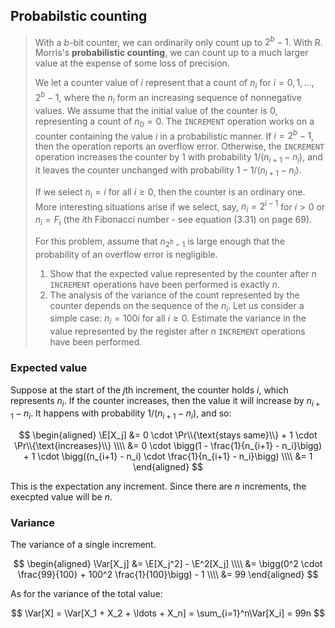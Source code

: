 ## Probabilstic counting

> With a $b$-bit counter, we can ordinarily only count up to $2^b - 1$. With R.
> Morris's **probabilistic counting**, we can count up to a much larger value
> at the expense of some loss of precision.
>
> We let a counter value of $i$ represent that a count of $n_i$ for
> $i = 0, 1, \ldots, 2^b-1$, where the $n_i$ form an increasing sequence of
> nonnegative values. We assume that the initial value of the counter is 0,
> representing a count of $n_0 = 0$. The `INCREMENT` operation works on a
> counter containing the value $i$ in a probabilistic manner. If $i = 2^b - 1$,
> then the operation reports an overflow error. Otherwise, the `INCREMENT`
> operation increases the counter by 1 with probability $1/(n_{i+1} - n_i)$,
> and it leaves the counter unchanged with probability $1-1/(n_{i+1} - n_i)$.
>
> If we select $n_i = i$ for all $i \ge 0$, then the counter is an ordinary
> one. More interesting situations arise if we select, say, $n_i = 2^{i-1}$ for
> $i > 0$ or $n_i = F_i$ (the $i$th Fibonacci number - see equation (3.31) on
> page 69).
>
> For this problem, assume that $n_{2^b-1}$ is large enough that the
> probability of an overflow error is negligible.
>
> 1. Show that the expected value represented by the counter after $n$
>    `INCREMENT` operations have been performed is exactly $n$.
> 2. The analysis of the variance of the count represented by the counter
>    depends on the sequence of the $n_i$. Let us consider a simple case: $n_i
>    = 100i$ for all $i \ge 0$. Estimate the variance in the value represented
>    by the register after $n$ `INCREMENT` operations have been performed.

### Expected value

Suppose at the start of the $j$th increment, the counter holds $i$, which
represents $n_i$. If the counter increases, then the value it will increase by
$n_{i+1} - n_i$. It happens with probability $1/(n_{i+1} - n_i)$, and so:

$$ \begin{aligned}
     \E[X_j] &= 0 \cdot \Pr\\{\text{stays same}\\} + 1 \cdot \Pr\\{\text{increases}\\} \\\\
             &= 0 \cdot \bigg(1 - \frac{1}{n_{i+1} - n_i}\bigg) +
                1 \cdot \bigg((n_{i+1} - n_i) \cdot \frac{1}{n_{i+1} - n_i}\bigg) \\\\
             &= 1
   \end{aligned} $$

This is the expectation any increment. Since there are $n$ increments, the
execpted value will be $n$.

### Variance

The variance of a single increment.

$$ \begin{aligned}
   \Var[X_j] &= \E[X_j^2] - \E^2[X_j] \\\\
             &= \bigg(0^2 \cdot \frac{99}{100} + 100^2 \frac{1}{100}\bigg) - 1 \\\\
             &= 99
   \end{aligned} $$

As for the variance of the total value:

$$ \Var[X] = \Var[X_1 + X_2 + \ldots + X_n] = \sum_{i=1}^n\Var[X_i] = 99n $$
